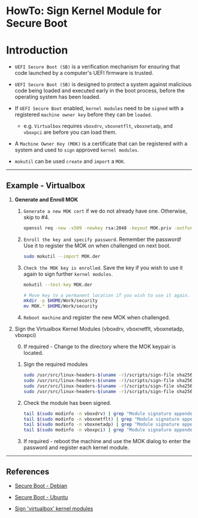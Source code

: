 # HowTo: Sign Kernel Module for Secure Boot

# Introduction

* `UEFI Secure Boot (SB)` is a verification mechanism for ensuring that code launched by a computer's UEFI firmware is trusted. 

* `UEFI Secure Boot (SB)` is designed to protect a system against malicious code being loaded and executed early in the boot process, before the operating system has been loaded. 

* If `UEFI Secure Boot` enabled, `kernel modules` need to be `signed` with a registered `machine owner key` before they can be `loaded`.

    * e.g. `Virtualbox` requires `vboxdrv`, `vboxnetflt`, `vboxnetadp`, and `vboxpci` are before you can load them.

* A `Machine Owner Key (MOK)` is a certificate that can be registered with a system and used to `sign` approved `kernel modules`. 

* `mokutil` can be used `create` and `import` a `MOK`. 

---

## Example - Virtualbox

1. __Generate and Enroll MOK__

    1. `Generate a new MOK cert` if we do not already have one. Otherwise, skip to #4.

        ```bash
        openssl req -new -x509 -newkey rsa:2048 -keyout MOK.priv -outform DER -out MOK.der -nodes -days 36500 -subj "/CN=$HOSTNAME-kernel-mod-signer/"
        ```

    2. `Enroll the key and specify password`. Remember the password! Use it to register the MOK on when challenged on next boot.

        ```bash
        sudo mokutil --import MOK.der
        ```
        
    3. `Check the MOK key is enrolled`. Save the key if you wish to use it again to sign further `kernel modules`.

        ```bash
        mokutil --test-key MOK.der

        # Move key to a permanent location if you wish to use it again.
        mkdir -p $HOME/Work/security
        mv MOK.* $HOME/Work/security
        ```
    
    4. `Reboot machine` and register the new MOK when challenged.

2. Sign the Virtualbox Kernel Modules (vboxdrv, vboxnetflt, vboxnetadp, vboxpci)


    0. If required - Change to the directory where the MOK keypair is located.

    1. Sign the required modules

        ```bash
        sudo /usr/src/linux-headers-$(uname -r)/scripts/sign-file sha256 ./MOK.priv ./MOK.der $(sudo modinfo -n vboxdrv)
        sudo /usr/src/linux-headers-$(uname -r)/scripts/sign-file sha256 ./MOK.priv ./MOK.der $(sudo modinfo -n vboxnetflt)
        sudo /usr/src/linux-headers-$(uname -r)/scripts/sign-file sha256 ./MOK.priv ./MOK.der $(sudo modinfo -n vboxnetadp)
        sudo /usr/src/linux-headers-$(uname -r)/scripts/sign-file sha256 ./MOK.priv ./MOK.der $(sudo modinfo -n vboxpci)
        ```
    
    2. Check the module has been signed.

        ```bash
        tail $(sudo modinfo -n vboxdrv) | grep "Module signature appended"
        tail $(sudo modinfo -n vboxnetflt) | grep "Module signature appended"
        tail $(sudo modinfo -n vboxnetadp) | grep "Module signature appended"
        tail $(sudo modinfo -n vboxpci) | grep "Module signature appended"
        ```

    4. If required - reboot the machine and use the MOK dialog to enter the password and register each kernel module.

---

## References

* [Secure Boot - Debian](https://wiki.debian.org/SecureBoot)

* [Secure Boot - Ubuntu](https://wiki.ubuntu.com/UEFI/SecureBoot/DKMS)

* [Sign 'virtualbox' kernel modules](https://askubuntu.com/questions/760671/could-not-load-vboxdrv-after-upgrade-to-ubuntu-16-04-and-i-want-to-keep-secur/768310#768310)

